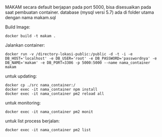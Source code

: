 MAKAM
secara default berjapan pada port 5000, bisa disesuaikan pada saat pembuatan container.
database (mysql versi 5.7) ada di folder utama dengan nama makam.sql 

Build Image:
```
docker build -t makam .
```
Jalankan container:
```
docker run -v /directory-lokasi-public:/public -d -t -i -e DB_HOST='localhost' -e DB_USER='root' -e DB_PASSWORD='passwordnya' -e DB_NAME='makam' -e DB_PORT=3306 -p 5000:5000 --name nama_container makam
```


untuk updating:
```
docker cp ./src nama_container:/
docker exec -it nama_container npm install
docker exec -it nama_container pm2 reload all
```

untuk monitoring:
```
docker exec -it nama_container pm2 monit
```

untuk list process berjalan:
```
docker exec -it nama_container pm2 list
```
